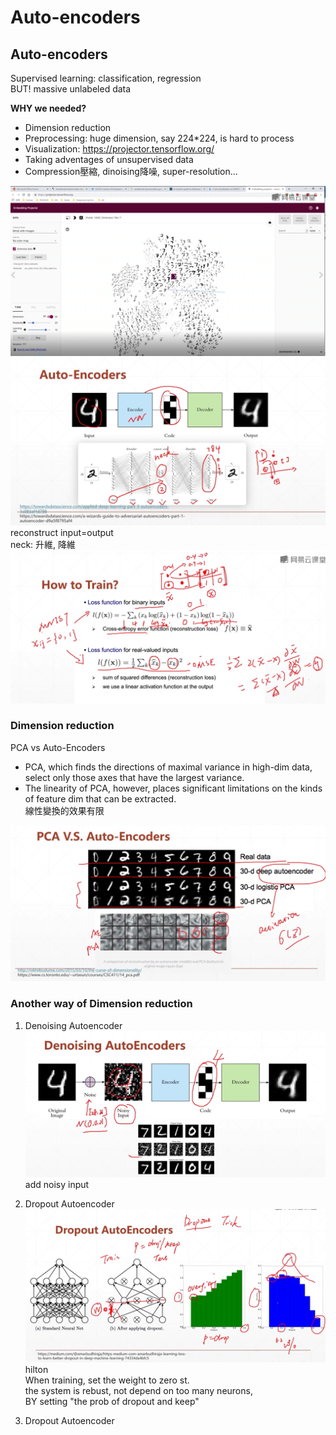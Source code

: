 # Auto-encoders

## Auto-encoders

Supervised learning: classification, regression   
BUT! massive unlabeled data   

**WHY we needed?**  
* Dimension reduction  
* Preprocessing: huge dimension, say 224*224, is hard to process  
* Visualization: https://projector.tensorflow.org/
* Taking adventages of unsupervised data  
* Compression壓縮, dinoising降噪, super-resolution...

![](visualization.png)  
![](AutoEncoders.png)   
reconstruct
input=output   
neck: 升維, 降維  
![](howtotrain.png)

### Dimension reduction  
PCA vs Auto-Encoders  
* PCA, which finds the directions of maximal variance in high-dim data, select only those axes that have the largest variance.    
* The linearity of PCA, however, places significant limitations on the kinds of feature dim that can be extracted.  
線性變換的效果有限   

![](PCSvsAuto.png)  

### Another way of Dimension reduction  
1. Denoising Autoencoder    
![](denoisingAutoencoder.png)    
add noisy input    

2. Dropout Autoencoder   
![](dropoutAutoencoder.png)  
hilton  
When training, set the weight to zero st.   
the system is rebust, not depend on too many neurons,   
BY setting "the prob of dropout and keep"     

3. Dropout Autoencoder   



